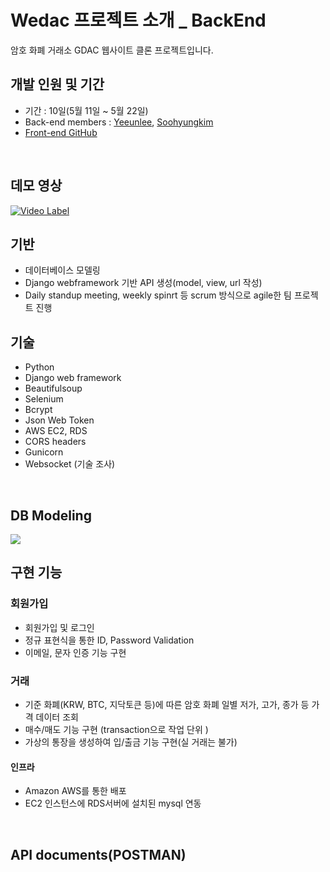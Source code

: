 # Wedac 프로젝트 소개 _ BackEnd
암호 화폐 거래소 GDAC 웹사이트 클론 프로젝트입니다.
<br>

## 개발 인원 및  기간
- 기간 : 10일(5월 11일 ~ 5월 22일)
- Back-end members : [Yeeunlee](https://github.com/yenilee), [Soohyungkim](https://github.com/soohyung0121)
- [Front-end GitHub](https://github.com/wecode-bootcamp-korea/wedac-frontend)
<br>

## 데모 영상 
[![Video Label](http://bitly.kr/sJamEpDUGl)](https://youtu.be/LdF1LG_R4Uo)
<br>

## 기반
- 데이터베이스 모델링
- Django webframework 기반 API 생성(model, view, url 작성)
- Daily standup meeting, weekly spinrt 등 scrum 방식으로 agile한 팀 프로젝트 진행

## 기술

- Python
- Django web framework
- Beautifulsoup 
- Selenium
- Bcrypt
- Json Web Token
- AWS EC2, RDS
- CORS headers
- Gunicorn
- Websocket (기술 조사)
<br>

## DB Modeling
![](http://bitly.kr/BRv5mjbimu)

## 구현 기능
### 회원가입
- 회원가입 및 로그인
- 정규 표현식을 통한 ID, Password Validation
- 이메일, 문자 인증 기능 구현 

### 거래
- 기준 화폐(KRW, BTC, 지닥토큰 등)에 따른 암호 화폐 일별 저가, 고가, 종가 등 가격 데이터 조회
- 매수/매도 기능 구현 (transaction으로 작업 단위 ) 
- 가상의 통장을 생성하여 입/출금 기능 구현(실 거래는 불가)

#### 인프라
- Amazon AWS를 통한 배포
- EC2 인스턴스에 RDS서버에 설치된 mysql 연동

<br>

## API documents(POSTMAN)

